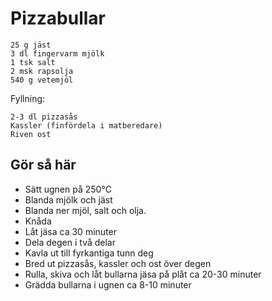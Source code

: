 # Pizzabullar

```
25 g jäst
3 dl fingervarm mjölk
1 tsk salt
2 msk rapsolja
540 g vetemjöl
```

Fyllning:
```
2-3 dl pizzasås
Kassler (finfördela i matberedare)
Riven ost 
```

## Gör så här
* Sätt ugnen på 250°C
* Blanda mjölk och jäst
* Blanda ner mjöl, salt och olja.
* Knåda
* Låt jäsa ca 30 minuter
* Dela degen i två delar
* Kavla ut till fyrkantiga tunn deg
* Bred ut pizzasås, kassler och ost över degen
* Rulla, skiva och låt bullarna jäsa på plåt ca 20-30 minuter
* Grädda bullarna i ugnen ca 8-10 minuter
